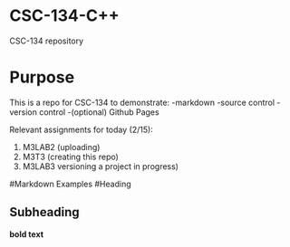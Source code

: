 # CSC-134-C++
CSC-134 repository

# Purpose
This is a repo for CSC-134 to demonstrate:
-markdown
-source control
-version control
-(optional) Github Pages

Relevant assignments for today (2/15):
1. M3LAB2 (uploading)
2. M3T3 (creating this repo)
3. M3LAB3 versioning a project in progress)

#Markdown Examples
 #Heading
## Subheading
**bold text**

